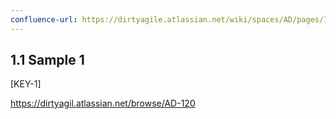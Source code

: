 ```yaml
---
confluence-url: https://dirtyagile.atlassian.net/wiki/spaces/AD/pages/1115848706/sample+1
---
```

## 1.1 Sample 1

[KEY-1]

https://dirtyagil.atlassian.net/browse/AD-120

